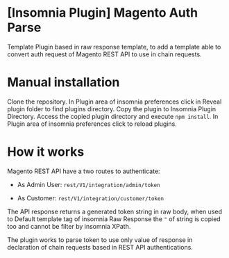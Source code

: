 # [Insomnia Plugin] Magento Auth Parse

Template Plugin based in raw response template, to add a template able to convert auth request of Magento REST API to use in chain requests.


# Manual installation

Clone the repository.
In Plugin area of insomnia preferences click in Reveal plugin folder to find plugins directory.
Copy the plugin to Insomnia Plugin Directory.
Access the copied plugin directory and execute `npm install`.
In Plugin area of insomnia preferences click to reload plugins.

# How it works

Magento REST API have a two routes to authenticate:

- As Admin User:
    `rest/V1/integration/admin/token`

- As Customer:
    `rest/V1/integration/customer/token`

The API response returns a generated token string in raw body, when used to Default template tag of insomnia Raw Response the `"` of string is copied too and cannot be filter by insomnia XPath.

The plugin works to parse token to use only value of response in declaration of chain requests based in REST API authentications.
